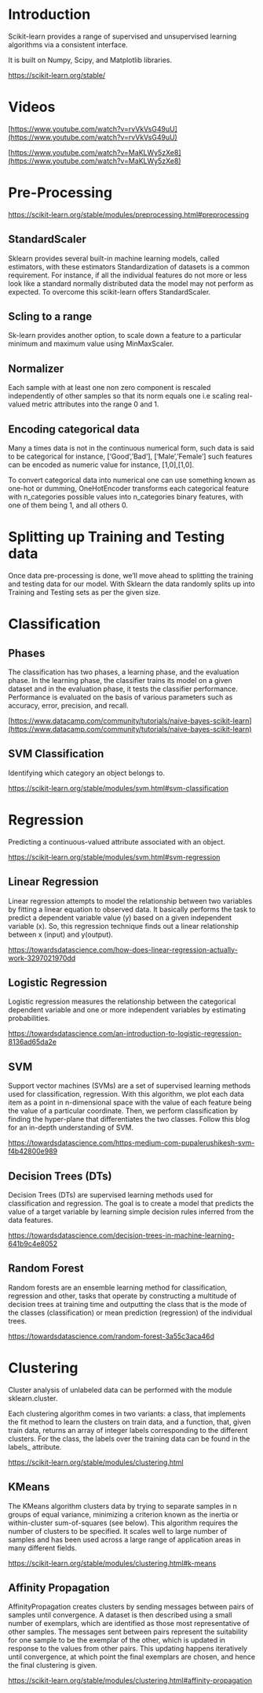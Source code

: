 # Introduction

Scikit-learn provides a range of supervised and unsupervised learning algorithms via a consistent interface.

It is built on Numpy, Scipy, and Matplotlib libraries.


https://scikit-learn.org/stable/


# Videos

[https://www.youtube.com/watch?v=rvVkVsG49uU](https://www.youtube.com/watch?v=rvVkVsG49uU)

[https://www.youtube.com/watch?v=MaKLWy5zXe8](https://www.youtube.com/watch?v=MaKLWy5zXe8)


# Pre-Processing



https://scikit-learn.org/stable/modules/preprocessing.html#preprocessing



## StandardScaler

Sklearn provides several built-in machine learning models, called estimators, with these estimators Standardization of datasets is a common requirement. For instance, if all the individual features do not more or less look like a standard normally distributed data the model may not perform as expected. To overcome this scikit-learn offers StandardScaler.

## Scling to a range

Sk-learn provides another option, to scale down a feature to a particular minimum and maximum value using MinMaxScaler.

## Normalizer

Each sample with at least one non zero component is rescaled independently of other samples so that its norm equals one i.e scaling real-valued metric attributes into the range 0 and 1.

## Encoding categorical data

Many a times data is not in the continuous numerical form, such data is said to be categorical for instance, [‘Good’,’Bad’], [‘Male’,’Female’] such features can be encoded as numeric value for instance, [1,0],[1,0].

To convert categorical data into numerical one can use something known as one-hot or dumming, OneHotEncoder transforms each categorical feature with n_categories possible values into n_categories binary features, with one of them being 1, and all others 0.

# Splitting up Training and Testing data

Once data pre-processing is done, we’ll move ahead to splitting the training and testing data for our model. With Sklearn the data randomly splits up into Training and Testing sets as per the given size.

# Classification

## Phases

The classification has two phases, a learning phase, and the evaluation phase. In the learning phase, the classifier trains its model on a given dataset and in the evaluation phase, it tests the classifier performance. Performance is evaluated on the basis of various parameters such as accuracy, error, precision, and recall.

[https://www.datacamp.com/community/tutorials/naive-bayes-scikit-learn](https://www.datacamp.com/community/tutorials/naive-bayes-scikit-learn)

##  SVM Classification

Identifying which category an object belongs to.

https://scikit-learn.org/stable/modules/svm.html#svm-classification

# Regression

Predicting a continuous-valued attribute associated with an object.

https://scikit-learn.org/stable/modules/svm.html#svm-regression

## Linear Regression

Linear regression attempts to model the relationship between two variables by fitting a linear equation to observed data. It basically performs the task to predict a dependent variable value (y) based on a given independent variable (x). So, this regression technique finds out a linear relationship between x (input) and y(output). 

https://towardsdatascience.com/how-does-linear-regression-actually-work-3297021970dd

## Logistic Regression

Logistic regression measures the relationship between the categorical dependent variable and one or more independent variables by estimating probabilities.

https://towardsdatascience.com/an-introduction-to-logistic-regression-8136ad65da2e

## SVM

Support vector machines (SVMs) are a set of supervised learning methods used for classification, regression. With this algorithm, we plot each data item as a point in n-dimensional space with the value of each feature being the value of a particular coordinate. Then, we perform classification by finding the hyper-plane that differentiates the two classes. Follow this blog for an in-depth understanding of SVM.


https://towardsdatascience.com/https-medium-com-pupalerushikesh-svm-f4b42800e989

## Decision Trees (DTs)

Decision Trees (DTs) are supervised learning methods used for classification and regression. The goal is to create a model that predicts the value of a target variable by learning simple decision rules inferred from the data features.

https://towardsdatascience.com/decision-trees-in-machine-learning-641b9c4e8052

## Random Forest

Random forests are an ensemble learning method for classification, regression and other, tasks that operate by constructing a multitude of decision trees at training time and outputting the class that is the mode of the classes (classification) or mean prediction (regression) of the individual trees.

https://towardsdatascience.com/random-forest-3a55c3aca46d



# Clustering

Cluster analysis of unlabeled data can be performed with the module sklearn.cluster.

Each clustering algorithm comes in two variants: a class, that implements the fit method to learn the clusters on train data, and a function, that, given train data, returns an array of integer labels corresponding to the different clusters. For the class, the labels over the training data can be found in the labels_ attribute.

https://scikit-learn.org/stable/modules/clustering.html


## KMeans

The KMeans algorithm clusters data by trying to separate samples in n groups of equal variance, minimizing a criterion known as the inertia or within-cluster sum-of-squares (see below). This algorithm requires the number of clusters to be specified. It scales well to large number of samples and has been used across a large range of application areas in many different fields.

https://scikit-learn.org/stable/modules/clustering.html#k-means


## Affinity Propagation

AffinityPropagation creates clusters by sending messages between pairs of samples until convergence. A dataset is then described using a small number of exemplars, which are identified as those most representative of other samples. The messages sent between pairs represent the suitability for one sample to be the exemplar of the other, which is updated in response to the values from other pairs. This updating happens iteratively until convergence, at which point the final exemplars are chosen, and hence the final clustering is given.


https://scikit-learn.org/stable/modules/clustering.html#affinity-propagation